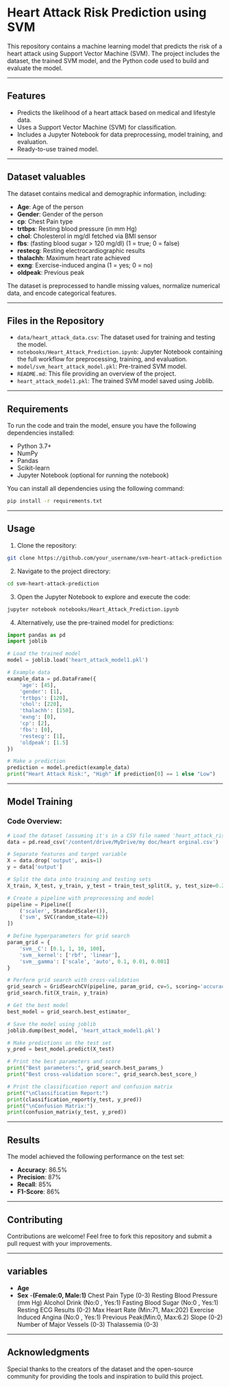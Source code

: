 # Heart Attack Risk Prediction using SVM

This repository contains a machine learning model that predicts the risk of a heart attack using Support Vector Machine (SVM). The project includes the dataset, the trained SVM model, and the Python code used to build and evaluate the model.

---

## Features
- Predicts the likelihood of a heart attack based on medical and lifestyle data.
- Uses a Support Vector Machine (SVM) for classification.
- Includes a Jupyter Notebook for data preprocessing, model training, and evaluation.
- Ready-to-use trained model.

---

## Dataset valuables 
The dataset contains medical and demographic information, including:
- **Age**: Age of the person
- **Gender**: Gender of the person
- **cp**: Chest Pain type
- **trtbps**: Resting blood pressure (in mm Hg)
- **chol**: Cholesterol in mg/dl fetched via BMI sensor
- **fbs**: (fasting blood sugar > 120 mg/dl) (1 = true; 0 = false)
- **restecg**: Resting electrocardiographic results
- **thalachh**: Maximum heart rate achieved
- **exng**: Exercise-induced angina (1 = yes; 0 = no)
- **oldpeak**: Previous peak

The dataset is preprocessed to handle missing values, normalize numerical data, and encode categorical features.

---

## Files in the Repository
- `data/heart_attack_data.csv`: The dataset used for training and testing the model.
- `notebooks/Heart_Attack_Prediction.ipynb`: Jupyter Notebook containing the full workflow for preprocessing, training, and evaluation.
- `model/svm_heart_attack_model.pkl`: Pre-trained SVM model.
- `README.md`: This file providing an overview of the project.
- `heart_attack_model1.pkl`: The trained SVM model saved using Joblib.

---

## Requirements
To run the code and train the model, ensure you have the following dependencies installed:

- Python 3.7+
- NumPy
- Pandas
- Scikit-learn
- Jupyter Notebook (optional for running the notebook)

You can install all dependencies using the following command:
```bash
pip install -r requirements.txt
```

---

## Usage
1. Clone the repository:
```bash
git clone https://github.com/your_username/svm-heart-attack-prediction.git
```

2. Navigate to the project directory:
```bash
cd svm-heart-attack-prediction
```

3. Open the Jupyter Notebook to explore and execute the code:
```bash
jupyter notebook notebooks/Heart_Attack_Prediction.ipynb
```

4. Alternatively, use the pre-trained model for predictions:
```python
import pandas as pd
import joblib

# Load the trained model
model = joblib.load('heart_attack_model1.pkl')

# Example data
example_data = pd.DataFrame({
    'age': [45],
    'gender': [1],
    'trtbps': [120],
    'chol': [220],
    'thalachh': [150],
    'exng': [0],
    'cp': [2],
    'fbs': [0],
    'restecg': [1],
    'oldpeak': [1.5]
})

# Make a prediction
prediction = model.predict(example_data)
print("Heart Attack Risk:", "High" if prediction[0] == 1 else "Low")
```

---

## Model Training
### Code Overview:
```python
# Load the dataset (assuming it's in a CSV file named 'heart_attack_risk.csv')
data = pd.read_csv('/content/drive/MyDrive/my doc/heart orginal.csv')

# Separate features and target variable
X = data.drop('output', axis=1)
y = data['output']

# Split the data into training and testing sets
X_train, X_test, y_train, y_test = train_test_split(X, y, test_size=0.2, random_state=42)

# Create a pipeline with preprocessing and model
pipeline = Pipeline([
    ('scaler', StandardScaler()),
    ('svm', SVC(random_state=42))
])

# Define hyperparameters for grid search
param_grid = {
    'svm__C': [0.1, 1, 10, 100],
    'svm__kernel': ['rbf', 'linear'],
    'svm__gamma': ['scale', 'auto', 0.1, 0.01, 0.001]
}

# Perform grid search with cross-validation
grid_search = GridSearchCV(pipeline, param_grid, cv=5, scoring='accuracy', n_jobs=-1)
grid_search.fit(X_train, y_train)

# Get the best model
best_model = grid_search.best_estimator_

# Save the model using joblib
joblib.dump(best_model, 'heart_attack_model1.pkl')

# Make predictions on the test set
y_pred = best_model.predict(X_test)

# Print the best parameters and score
print("Best parameters:", grid_search.best_params_)
print("Best cross-validation score:", grid_search.best_score_)

# Print the classification report and confusion matrix
print("\nClassification Report:")
print(classification_report(y_test, y_pred))
print("\nConfusion Matrix:")
print(confusion_matrix(y_test, y_pred))
```
---

## Results
The model achieved the following performance on the test set:
- **Accuracy**: 86.5%
- **Precision**: 87%
- **Recall**: 85%
- **F1-Score**: 86%

---

## Contributing
Contributions are welcome! Feel free to fork this repository and submit a pull request with your improvements.

---

## variables 
- **Age** 
- **Sex**
-**(Female:0, Male:1)**
Chest Pain Type (0-3)
Resting Blood Pressure (mm Hg)
Alcohol Drink (No:0 , Yes:1)
Fasting Blood Sugar (No:0 , Yes:1)
Resting ECG Results (0-2)
Max Heart Rate (Min:71, Max:202)
Exercise Induced Angina (No:0 , Yes:1)
Previous Peak(Min:0, Max:6.2)
Slope (0-2)
Number of Major Vessels (0-3)
Thalassemia (0-3)

---

## Acknowledgments
Special thanks to the creators of the dataset and the open-source community for providing the tools and inspiration to build this project.


      
